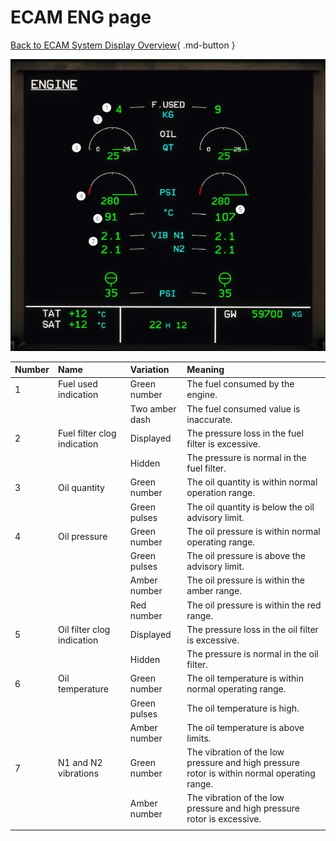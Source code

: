 # ECAM ENG page

[Back to ECAM System Display Overview](index.md){ .md-button }

![ENG ECAM page](../../../assets/a32nx-briefing/ecam/eng.png "ENG ECAM page")

| Number | Name                        | Variation      | Meaning                                                                                     |
|:-------|:----------------------------|:---------------|:--------------------------------------------------------------------------------------------|
| 1      | Fuel used indication        | Green number   | The fuel consumed by the engine.                                                            |
|        |                             | Two amber dash | The fuel consumed value is inaccurate.                                                      |
| 2      | Fuel filter clog indication | Displayed      | The pressure loss in the fuel filter is excessive.                                          |
|        |                             | Hidden         | The pressure is normal in the fuel filter.                                                  |
| 3      | Oil quantity                | Green number   | The oil quantity is within normal operation range.                                          |
|        |                             | Green pulses   | The oil quantity is below the oil advisory limit.                                           |
| 4      | Oil pressure                | Green number   | The oil pressure is within normal operating range.                                          |
|        |                             | Green pulses   | The oil pressure is above the advisory limit.                                               |
|        |                             | Amber number   | The oil pressure is within the amber range.                                                 |
|        |                             | Red number     | The oil pressure is within the red range.                                                   |
| 5      | Oil filter clog indication  | Displayed      | The pressure loss in the oil filter is excessive.                                           |
|        |                             | Hidden         | The pressure is normal in the oil filter.                                                   |
| 6      | Oil temperature             | Green number   | The oil temperature is within normal operating range.                                       |
|        |                             | Green pulses   | The oil temperature is high.                                                                |
|        |                             | Amber number   | The oil temperature is above limits.                                                        |
| 7      | N1 and N2 vibrations        | Green number   | The vibration of the low pressure and high pressure rotor is within normal operating range. |
|        |                             | Amber number   | The vibration of the low pressure and high pressure rotor is excessive.                     |
|        |                             |                |                                                                                             |

